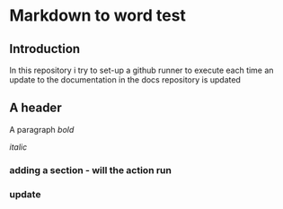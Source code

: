 # Markdown to word test
## Introduction
In this repository i try to set-up a github runner to execute each time an update to the documentation in the docs repository is updated
## A header
A paragraph
*bold*

_italic_

### adding a section - will the action run

### update

